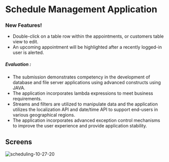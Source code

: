 # Schedule Management Application

### New Features!

  - Double-click on a table row within the appointments, or customers table view to edit.
  - An upcoming appointment will be highlighted after a recently logged-in user is alerted.

##### Evaluation : 
- The submission demonstrates competency in the development of database and file server applications using advanced constructs using JAVA. 
- The application incorporates lambda expressions to meet business requirements. 
- Streams and filters are utilized to manipulate data and the application utilizes the localization API and date/time API to support end-users in various geographical regions. 
- The application incorporates advanced exception control mechanisms to improve the user experience and provide application stability.

## Screens
![scheduling-10-27-20](https://user-images.githubusercontent.com/949014/97356242-3840f500-1855-11eb-82b1-07a37b2d6df5.jpg)
